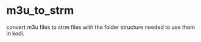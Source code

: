 # m3u_to_strm
convert m3u files to strm files with the folder structure needed to use them in kodi. 
